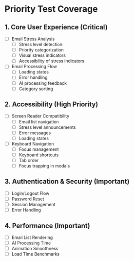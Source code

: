 # Priority Test Coverage

## 1. Core User Experience (Critical)
- [ ] Email Stress Analysis
  - [ ] Stress level detection
  - [ ] Priority categorization
  - [ ] Visual stress indicators
  - [ ] Accessibility of stress indicators

- [ ] Email Processing Flow
  - [ ] Loading states
  - [ ] Error handling
  - [ ] AI processing feedback
  - [ ] Category sorting

## 2. Accessibility (High Priority)
- [ ] Screen Reader Compatibility
  - [ ] Email list navigation
  - [ ] Stress level announcements
  - [ ] Error messages
  - [ ] Loading states

- [ ] Keyboard Navigation
  - [ ] Focus management
  - [ ] Keyboard shortcuts
  - [ ] Tab order
  - [ ] Focus trapping in modals

## 3. Authentication & Security (Important)
- [ ] Login/Logout Flow
- [ ] Password Reset
- [ ] Session Management
- [ ] Error Handling

## 4. Performance (Important)
- [ ] Email List Rendering
- [ ] AI Processing Time
- [ ] Animation Smoothness
- [ ] Load Time Benchmarks 